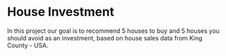 # House Investment
In this project our goal is to recommend 5 houses to buy and 5 houses you should avoid as an investment, based on house sales data from King County - USA.
